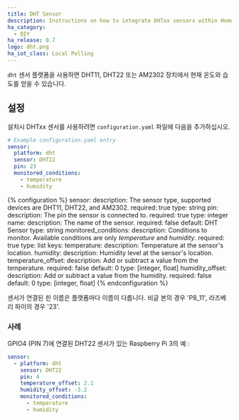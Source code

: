 ```yaml
---
title: DHT Sensor
description: Instructions on how to integrate DHTxx sensors within Home Assistant.
ha_category:
  - DIY
ha_release: 0.7
logo: dht.png
ha_iot_class: Local Polling
---
```


`dht` 센서 플랫폼을 사용하면 DHT11, DHT22 또는 AM2302 장치에서 현재 온도와 습도를 얻을 수 있습니다.

## 설정

설치시 DHTxx 센서를 사용하려면 `configuration.yaml` 파일에 다음을 추가하십시오.

```yaml
# Example configuration.yaml entry
sensor:
  platform: dht
  sensor: DHT22
  pin: 23
  monitored_conditions:
    - temperature
    - humidity
```

{% configuration %}
sensor:
  description: The sensor type, supported devices are DHT11, DHT22, and AM2302.
  required: true
  type: string
pin:
  description: The pin the sensor is connected to.
  required: true
  type: integer
name:
  description: The name of the sensor.
  required: false
  default: DHT Sensor
  type: string
monitored_conditions:
  description: Conditions to monitor. Available conditions are only *temperature* and *humidity*.
  required: true
  type: list
  keys:
    temperature:
      description: Temperature at the sensor's location.
    humidity:
      description: Humidity level at the sensor's location.
temperature_offset:
  description: Add or subtract a value from the temperature.
  required: false
  default: 0
  type: [integer, float]
humidity_offset:
  description: Add or subtract a value from the humidity.
  required: false
  default: 0
  type: [integer, float]
{% endconfiguration %}

센서가 연결된 핀 이름은 플랫폼마다 이름이 다릅니다. 비글 본의 경우 'P8_11', 라즈베리 파이의 경우 '23'.

### 사례

GPIO4 (PIN 7)에 연결된 DHT22 센서가 있는 Raspberry Pi 3의 예 :

```yaml
sensor:
  - platform: dht
    sensor: DHT22
    pin: 4
    temperature_offset: 2.1
    humidity_offset: -3.2
    monitored_conditions:
      - temperature
      - humidity
```
